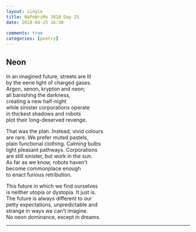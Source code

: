 ```yaml
---  
layout: single  
title: NaPoWriMo 2018 Day 25  
date: 2018-04-25 16:50  
  
comments: true  
categories: [poetry]
---  
```

## Neon  

In an imagined future, streets are lit  
by the eerie light of charged gases.  
Argon, xenon, krypton and neon;  
all banishing the darkness,  
creating a new half-night  
while sinister corporations operate  
in thickest shadows and robots  
plot their long-deserved revenge.  

That was the plan. Instead, vivid colours  
are rare. We prefer muted pastels,  
plain functional clothing. Calming bulbs  
light pleasant pathways. Corporations  
are still sinister, but work in the sun.  
As far as we know, robots haven't  
become commonplace enough  
to enact furious retribution.  

This future in which we find ourselves  
is neither utopia or dystopia. It just is.  
The future is always different to our  
petty expectations, unpredictable and  
strange in ways we can't imagine.  
No neon dominance, except in dreams.  

<hr />  
